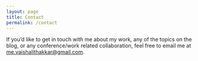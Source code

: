 ```yaml
---
layout: page
title: Contact
permalink: /contact
---
```


<p> If you’d like to get in touch with me about my work, any of the topics on the blog, or any conference/work related collaboration, feel free to email me at <a href="mailto: me.vaishalithakkar@gmail.com">me.vaishalithakkar@gmail.com</a>.</p>
